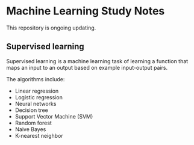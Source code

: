 # Machine Learning Study Notes

This repository is ongoing updating.

## Supervised learning 

Supervised learning is a machine learning task of learning a function that maps an input to an output based on example input-output pairs. 

The algorithms include:
- Linear regression
- Logistic regression 
- Neural networks 
- Decision tree
- Support Vector Machine (SVM)
- Random forest
- Naive Bayes
- K-nearest neighbor
